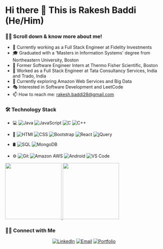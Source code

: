<h1> Hi there 👋 This is Rakesh Baddi (He/Him) </h1>

<h3> 👨‍💻 Scroll down & know more about me! </h3>

- 🌱 Currently working as a Full Stack Engineer at Fidelity Investments
- 🎓 Graduated with a 'Masters in Information Systems' degree from Northeastern University, Boston
- 🧰 Former Software Engineer Intern at Thermo Fisher Scientific, Boston
- 🧰 Worked as a Full Stack Engineer at Tata Consultancy Services, India and Trado, India
- 🎯 Currently exploring Amazon Web Services and Big Data
- 🎭 Interested in Software Development and LeetCode
- 📫 How to reach me: rakesh.baddi28@gmail.com

<h3> 🛠 Technology Stack </h3>

- 💻 ![Java](https://img.shields.io/badge/-Java-333333?style=flat&logo=Java&logoColor=007396)
  ![JavaScript](https://img.shields.io/badge/-JavaScript-333333?style=flat&logo=JavaScript&logoColor=007396)
  ![C](https://img.shields.io/badge/-C-333333?style=flat&logo=C&logoColor=007396)
  ![C++](https://img.shields.io/badge/-C++-333333?style=flat&logo=Cplusplus&logoColor=007396)
  
- 🌱 ![HTMl](https://img.shields.io/badge/-HTML-333333?style=flat&logo=HTML5&logoColor=007396)
  ![CSS](https://img.shields.io/badge/-CSS-333333?style=flat&logo=css3&logoColor=007396)
  ![Bootstrap](https://img.shields.io/badge/-Bootstrap-333333?style=flat&logo=bootstrap&logoColor=007396)
  ![React](https://img.shields.io/badge/-React-333333?style=flat&logo=react&logoColor=007396)
  ![jQuery](https://img.shields.io/badge/-jQuery-333333?style=flat&logo=jquery&logoColor=007396)
  
- 🛢 ![SQL](https://img.shields.io/badge/-SQL-black?style=flat-square&logo=mysql)
  ![MongoDB](https://img.shields.io/badge/-MongoDB-333333?style=flat&logo=mongodb)
 
- ⚙️ ![Git](https://img.shields.io/badge/-Git-333333?style=flat&logo=git)
  ![Amazon AWS](https://img.shields.io/badge/Amazon%20AWS-232F3E?style=flat-square&logo=amazon-aws)
  ![Android](https://img.shields.io/badge/-Android%20Studio-333333?style=flat&logo=androidstudio)
  ![VS Code](https://img.shields.io/badge/-VS%20Code-333333?style=flat&logo=visualstudio)

<a href="https://github.com/rakeshbaddi">
  <img height="180em" src="https://github-readme-stats.vercel.app/api?username=rakeshbaddi&theme=buefy&show_icons=true" />
  <img height="180em" src="https://github-readme-stats.vercel.app/api/top-langs/?username=rakeshbaddi&theme=buefy&layout=compact" />
</a>

<h3> 🤝🏻 Connect with Me </h3>

<p align="center">
<a href="https://www.linkedin.com/in/rakeshbaddi/"><img alt="LinkedIn" src="https://img.shields.io/badge/LinkedIn-Rakesh%20Baddi-blue?style=flat-square&logo=linkedin"></a>
<a href="mailto:rakesh.baddi28@gmail.com"><img alt="Email" src="https://img.shields.io/badge/Email-baddi.r@northeastern.edu-blue?style=flat-square&logo=gmail"></a>
<a href="https://rakeshbaddi.github.io/"><img alt="Portfolio" src="https://img.shields.io/badge/-MyPortfolio-61DAFB?logo=portfolio&logoColor=white&logoWidth=30"></a>
